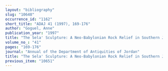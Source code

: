 ```yaml
---
layout: "bibliography"
slug: "10648"
occurrence_id: "1162"
short_title: "ADAJ 41 (1997), 169-176"
author: "Goguel, Anne"
publication_year: "1997"
title: "The Sela' Sculpture: A Neo-Babylonian Rock Relief in Southern Jordan"
volume_no_: "41"
pages: "169-176"
journal: "Annual of the Department of Antiquities of Jordan"
title: "The Sela' Sculpture: A Neo-Babylonian Rock Relief in Southern Jordan"
previous_item: "10651"
---
```

